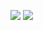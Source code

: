 <!--Discord Link-->
<!--<a href="https://discord.gg/2gkybyu"><img src="https://canary.discordapp.com/api/guilds/549214833858576395/widget.png?style=banner2"></a>-->
<!--Profile stats-->
<a href=https://github.com/Glazelf/Glazelf><img src="https://github-readme-stats.vercel.app/api?username=Glazelf&show_icons=true&theme=tokyonight&hide_border=true&hide_rank=true&include_all_commits=true&count_private=true&custom_title=Stats:"></a>
<a href=https://github.com/Glazelf/Glazelf><img src="https://github-readme-stats.vercel.app/api/top-langs/?username=Glazelf&show_icons=true&theme=tokyonight&hide_border=true&custom_title=Languages:&langs_count=10&layout=compact"></a>

<!-- ![Profile views](https://komarev.com/ghpvc/?username=Glazelf)

<!--Projects-->
<!--NinigiBot <a href="https://github.com/Glazelf/NinigiBot"><img src="https://github-readme-stats.vercel.app/api/pin/?username=Glazelf&repo=NinigiBot&show_owner=false&theme=tokyonight&hide_border=true"></a>
<!--Risehax <a href="https://github.com/Glazelf/RiseHax"><img src="https://github-readme-stats.vercel.app/api/pin/?username=Glazelf&repo=RiseHax&show_owner=false&theme=tokyonight&hide_border=true"></a>  

<!--Shinju <a href="https://github.com/Glazelf/ShinjuBot"><img src="https://github-readme-stats.vercel.app/api/pin/?username=Glazelf&repo=ShinjuBot&show_owner=false&theme=tokyonight&hide_border=true"></a> 
<!--Sardines <a href="https://github.com/Glazelf/SardineCollector"><img src="https://github-readme-stats.vercel.app/api/pin/?username=Glazelf&repo=SardineCollector&show_owner=false&theme=tokyonight&hide_border=true"></a>
